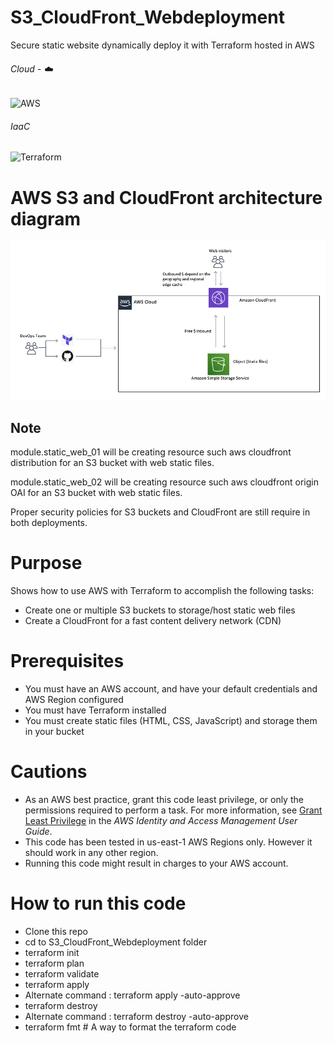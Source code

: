 # S3_CloudFront_Webdeployment
Secure static website dynamically deploy it with Terraform hosted in AWS

###### Cloud - :cloud:
![AWS](https://img.shields.io/badge/-AWS-000000?style=flat&logo=Amazon%20AWS&logoColor=FF9900)

###### IaaC
![Terraform](https://img.shields.io/badge/-Terraform-000000?style=flat&logo=Terraform)

# AWS S3 and CloudFront architecture diagram 

![alt text](https://github.com/ValAug/S3_CloudFront_Webdeployment/blob/master/CDN.png)

## Note

module.static_web_01 will be creating resource such aws cloudfront distribution for an S3 bucket with web static files.

module.static_web_02 will be creating resource such aws cloudfront origin OAI for an S3 bucket with web static files.

Proper security policies for S3 buckets and CloudFront are still require in both deployments.
# Purpose

Shows how to use AWS with Terraform to accomplish the following tasks:

* Create one or multiple S3 buckets to storage/host static web files 
* Create a CloudFront for a fast content delivery network (CDN)
# Prerequisites

* You must have an AWS account, and have your default credentials and AWS Region
  configured
* You must have Terraform installed
* You must create static files (HTML, CSS, JavaScript) and storage them in your bucket 
# Cautions

* As an AWS best practice, grant this code least privilege, or only the 
  permissions required to perform a task. For more information, see 
  [Grant Least Privilege](https://docs.aws.amazon.com/IAM/latest/UserGuide/best-practices.html#grant-least-privilege) 
  in the *AWS Identity and Access Management 
  User Guide*.
* This code has been tested in us-east-1 AWS Regions only. However it should work in any other region. 
* Running this code might result in charges to your AWS account.

# How to run this code
* Clone this repo
* cd to S3_CloudFront_Webdeployment folder
* terraform init
* terraform plan
* terraform validate
* terraform apply
* Alternate command : terraform apply -auto-approve
* terraform destroy
* Alternate command : terraform destroy -auto-approve
* terraform fmt # A way to format the terraform code
